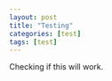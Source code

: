 ```yaml
---
layout: post
title: "Testing"
categories: [test]
tags: [test]
---
```


Checking if this will work.
</style>